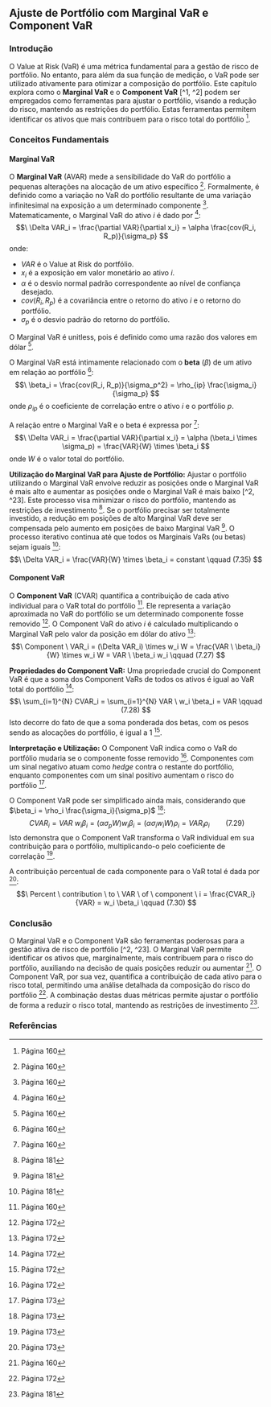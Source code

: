 ## Ajuste de Portfólio com Marginal VaR e Component VaR

### Introdução
O Value at Risk (VaR) é uma métrica fundamental para a gestão de risco de portfólio. No entanto, para além da sua função de medição, o VaR pode ser utilizado ativamente para otimizar a composição do portfólio. Este capítulo explora como o **Marginal VaR** e o **Component VaR** [^1, ^2] podem ser empregados como ferramentas para ajustar o portfólio, visando a redução do risco, mantendo as restrições do portfólio. Estas ferramentas permitem identificar os ativos que mais contribuem para o risco total do portfólio [^2].

### Conceitos Fundamentais

#### Marginal VaR
O **Marginal VaR** (AVAR) mede a sensibilidade do VaR do portfólio a pequenas alterações na alocação de um ativo específico [^2]. Formalmente, é definido como a variação no VaR do portfólio resultante de uma variação infinitesimal na exposição a um determinado componente [^2]. Matematicamente, o Marginal VaR do ativo *i* é dado por [^2]:
$$\
\Delta VAR_i = \frac{\partial VAR}{\partial x_i} = \alpha \frac{cov(R_i, R_p)}{\sigma_p}
$$
onde:
*   $VAR$ é o Value at Risk do portfólio.
*   $x_i$ é a exposição em valor monetário ao ativo *i*.
*   $\alpha$ é o desvio normal padrão correspondente ao nível de confiança desejado.
*   $cov(R_i, R_p)$ é a covariância entre o retorno do ativo *i* e o retorno do portfólio.
*   $\sigma_p$ é o desvio padrão do retorno do portfólio.

O Marginal VaR é unitless, pois é definido como uma razão dos valores em dólar [^2].

O Marginal VaR está intimamente relacionado com o **beta** ($\beta$) de um ativo em relação ao portfólio [^2]:
$$\
\beta_i = \frac{cov(R_i, R_p)}{\sigma_p^2} = \rho_{ip} \frac{\sigma_i}{\sigma_p}
$$
onde $\rho_{ip}$ é o coeficiente de correlação entre o ativo *i* e o portfólio *p*.

A relação entre o Marginal VaR e o beta é expressa por [^2]:
$$\
\Delta VAR_i = \frac{\partial VAR}{\partial x_i} = \alpha (\beta_i \times \sigma_p) = \frac{VAR}{W} \times \beta_i
$$
onde *W* é o valor total do portfólio.

**Utilização do Marginal VaR para Ajuste de Portfólio:**
Ajustar o portfólio utilizando o Marginal VaR envolve reduzir as posições onde o Marginal VaR é mais alto e aumentar as posições onde o Marginal VaR é mais baixo [^2, ^23]. Este processo visa minimizar o risco do portfólio, mantendo as restrições de investimento [^23]. Se o portfólio precisar ser totalmente investido, a redução em posições de alto Marginal VaR deve ser compensada pelo aumento em posições de baixo Marginal VaR [^23]. O processo iterativo continua até que todos os Marginais VaRs (ou betas) sejam iguais [^23]:
$$\
\Delta VAR_i = \frac{VAR}{W} \times \beta_i = constant \qquad (7.35)
$$

#### Component VaR
O **Component VaR** (CVAR) quantifica a contribuição de cada ativo individual para o VaR total do portfólio [^2]. Ele representa a variação aproximada no VaR do portfólio se um determinado componente fosse removido [^14]. O Component VaR do ativo *i* é calculado multiplicando o Marginal VaR pelo valor da posição em dólar do ativo [^14]:
$$\
Component \ VAR_i = (\Delta VAR_i) \times w_i W = \frac{VAR \ \beta_i}{W} \times w_i W = VAR \ \beta_i w_i \qquad (7.27)
$$

**Propriedades do Component VaR:**
Uma propriedade crucial do Component VaR é que a soma dos Component VaRs de todos os ativos é igual ao VaR total do portfólio [^14]:
$$\
\sum_{i=1}^{N} CVAR_i = \sum_{i=1}^{N} VAR \ w_i \beta_i = VAR \qquad (7.28)
$$
Isto decorre do fato de que a soma ponderada dos betas, com os pesos sendo as alocações do portfólio, é igual a 1 [^14].

**Interpretação e Utilização:**
O Component VaR indica como o VaR do portfólio mudaria se o componente fosse removido [^14]. Componentes com um sinal negativo atuam como *hedge* contra o restante do portfólio, enquanto componentes com um sinal positivo aumentam o risco do portfólio [^15].

O Component VaR pode ser simplificado ainda mais, considerando que $\beta_i = \rho_i \frac{\sigma_i}{\sigma_p}$ [^15]:
$$\
CVAR_i = VAR \ w_i \beta_i = (\alpha \sigma_p W) w_i \beta_i = (\alpha \sigma_i w_i W) \rho_i = VAR_i \rho_i \qquad (7.29)
$$
Isto demonstra que o Component VaR transforma o VaR individual em sua contribuição para o portfólio, multiplicando-o pelo coeficiente de correlação [^15].

A contribuição percentual de cada componente para o VaR total é dada por [^15]:
$$\
Percent \ contribution \ to \ VAR \ of \ component \ i = \frac{CVAR_i}{VAR} = w_i \beta_i \qquad (7.30)
$$

### Conclusão
O Marginal VaR e o Component VaR são ferramentas poderosas para a gestão ativa de risco de portfólio [^2, ^23]. O Marginal VaR permite identificar os ativos que, marginalmente, mais contribuem para o risco do portfólio, auxiliando na decisão de quais posições reduzir ou aumentar [^2]. O Component VaR, por sua vez, quantifica a contribuição de cada ativo para o risco total, permitindo uma análise detalhada da composição do risco do portfólio [^14]. A combinação destas duas métricas permite ajustar o portfólio de forma a reduzir o risco total, mantendo as restrições de investimento [^23].

### Referências
[^1]: Página 159
[^2]: Página 160
[^14]: Página 172
[^15]: Página 173
[^23]: Página 181
<!-- END -->